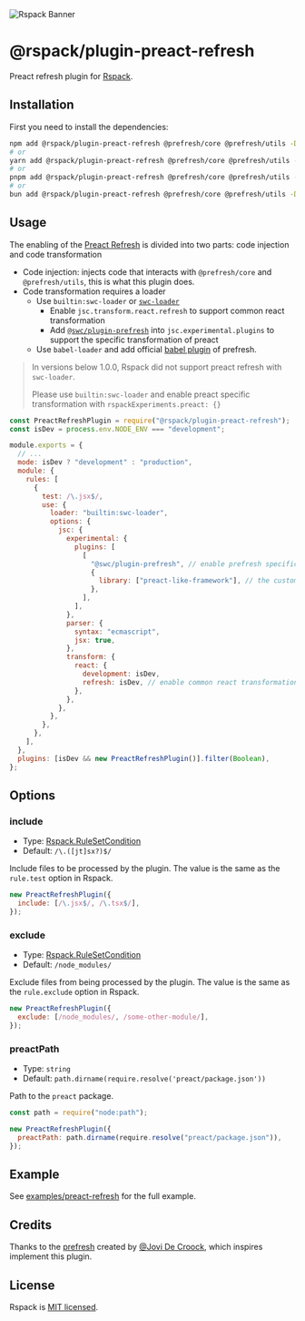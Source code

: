 <picture>
  <source media="(prefers-color-scheme: dark)" srcset="https://assets.rspack.dev/rspack/rspack-banner-plain-dark.png">
  <img alt="Rspack Banner" src="https://assets.rspack.dev/rspack/rspack-banner-plain-light.png">
</picture>

# @rspack/plugin-preact-refresh

Preact refresh plugin for [Rspack](https://github.com/web-infra-dev/rspack).

## Installation

First you need to install the dependencies:

```bash
npm add @rspack/plugin-preact-refresh @prefresh/core @prefresh/utils -D
# or
yarn add @rspack/plugin-preact-refresh @prefresh/core @prefresh/utils -D
# or
pnpm add @rspack/plugin-preact-refresh @prefresh/core @prefresh/utils -D
# or
bun add @rspack/plugin-preact-refresh @prefresh/core @prefresh/utils -D
```

## Usage

The enabling of the [Preact Refresh](https://github.com/preactjs/prefresh) is divided into two parts: code injection and code transformation

- Code injection: injects code that interacts with `@prefresh/core` and `@prefresh/utils`, this is what this plugin does.
- Code transformation requires a loader
  - Use `builtin:swc-loader` or [`swc-loader`](https://swc.rs/docs/usage/swc-loader)
    - Enable `jsc.transform.react.refresh` to support common react transformation
    - Add [`@swc/plugin-prefresh`](https://github.com/swc-project/plugins/tree/main/packages/prefresh) into `jsc.experimental.plugins` to support the specific transformation of preact
  - Use `babel-loader` and add official [babel plugin](https://github.com/preactjs/prefresh/tree/main/packages/babel) of prefresh.

> In versions below 1.0.0, Rspack did not support preact refresh with `swc-loader`.
>
> Please use `builtin:swc-loader` and enable preact specific transformation with `rspackExperiments.preact: {}`

```js
const PreactRefreshPlugin = require("@rspack/plugin-preact-refresh");
const isDev = process.env.NODE_ENV === "development";

module.exports = {
  // ...
  mode: isDev ? "development" : "production",
  module: {
    rules: [
      {
        test: /\.jsx$/,
        use: {
          loader: "builtin:swc-loader",
          options: {
            jsc: {
              experimental: {
                plugins: [
                  [
                    "@swc/plugin-prefresh", // enable prefresh specific transformation
                    {
                      library: ["preact-like-framework"], // the customizable preact name, default is `["preact", "preact/compat", "react"]`
                    },
                  ],
                ],
              },
              parser: {
                syntax: "ecmascript",
                jsx: true,
              },
              transform: {
                react: {
                  development: isDev,
                  refresh: isDev, // enable common react transformation
                },
              },
            },
          },
        },
      },
    ],
  },
  plugins: [isDev && new PreactRefreshPlugin()].filter(Boolean),
};
```

## Options

### include

- Type: [Rspack.RuleSetCondition](https://rspack.dev/config/module#condition)
- Default: `/\.([jt]sx?)$/`

Include files to be processed by the plugin. The value is the same as the `rule.test` option in Rspack.

```js
new PreactRefreshPlugin({
  include: [/\.jsx$/, /\.tsx$/],
});
```

### exclude

- Type: [Rspack.RuleSetCondition](https://rspack.dev/config/module#condition)
- Default: `/node_modules/`

Exclude files from being processed by the plugin. The value is the same as the `rule.exclude` option in Rspack.

```js
new PreactRefreshPlugin({
  exclude: [/node_modules/, /some-other-module/],
});
```

### preactPath

- Type: `string`
- Default: `path.dirname(require.resolve('preact/package.json'))`

Path to the `preact` package.

```js
const path = require("node:path");

new PreactRefreshPlugin({
  preactPath: path.dirname(require.resolve("preact/package.json")),
});
```

## Example

See [examples/preact-refresh](https://github.com/rspack-contrib/rspack-examples/blob/main/rspack/preact-refresh/rspack.config.js) for the full example.

## Credits

Thanks to the [prefresh](https://github.com/preactjs/prefresh) created by [@Jovi De Croock](https://github.com/JoviDeCroock), which inspires implement this plugin.

## License

Rspack is [MIT licensed](https://github.com/web-infra-dev/rspack/blob/main/LICENSE).
